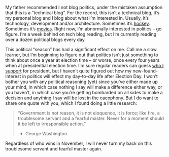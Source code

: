 My father recommended I not blog politics, under the mistaken assumption
that this is a “technical blog”. For the record, this isn’t a technical
blog, it’s my personal blog and I blog about what I’m interested in.
Usually, it’s technology, development and/or architecture. Sometimes
it’s
[hockey](http://devhawk.net/2004/09/10/long-cold-winter-without-hockey/).
Sometimes it’s
[movies](http://devhawk.net/2004/06/08/thoughts-on-prisoner-of-azkaban/).
Right now, I’m abnormally interested in politics – go figure. I’m a week
behind on tech blog reading, but I’m currently reading over a dozen
political blogs every day.

This political “season” has had a significant effect on me. Call me a
slow learner, but I’m beginning to figure out that politics isn’t just
something to think about once a year at election time – or worse, once
every four years when at presidential election time. I’m sure regular
readers can guess [who I support](http://www.johnkerry.com/) for
president, but I haven’t quite figured out how my new-found-interest in
politics will effect my day-to-day life after Election Day. I won’t
bother you with any political reasoning (yet) since you’ve either made
up your mind, in which case nothing I say will make a difference either
way, or you haven’t, in which case you’re getting bombarded on all sides
to make a decision and anything I say will be lost in the cacophony. But
I do want to share one quote with you, which I found doing a little
research:

> “Government is not reason, it is not eloquence, it is force; like
> fire, a troublesome servant and a fearful master. Never for a moment
> should it be left to irresponsible action.”
>
> - George Washington

Regardless of who wins in November, I will never turn my back on this
troublesome servant and fearful master again.
